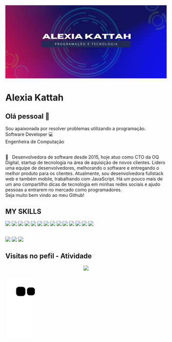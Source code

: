 <img width="auto" src="https://github.com/alexiakattah/alexiakattah/blob/master/banner.png">


# Alexia Kattah

## Olá pessoal 👋
Sou apaixonada por resolver problemas utilizando a programação.
<br />
Software Developer :computer:
<br />
Engenheira de Computação
<br />


 <br/> :purple_heart: &nbsp; Desenvolvedora de software desde 2015, hoje atuo como CTO da OQ Digital, startup de tecnologia na área de aquisição de novos clientes. Lidero uma equipe de desenvolvedores, melhorando o software e entregando o melhor produto para os clientes. Atualmente, sou desenvolvedora fullstack web e também mobile, trabalhando com JavaScript. Há um pouco mais de um ano compartilho dicas de tecnologia em minhas redes sociais e ajudo pessoas a entrarem no mercado como programadores.
 <br />
Seja muito bem vindo ao meu Github!

  
## MY SKILLS
 
<div>
<img width="30px" src="https://cdn.jsdelivr.net/gh/devicons/devicon/icons/typescript/typescript-original.svg" />
<img width="30px" src="https://cdn.jsdelivr.net/gh/devicons/devicon/icons/javascript/javascript-original.svg" />
<img width="30px" src="https://cdn.jsdelivr.net/gh/devicons/devicon/icons/nodejs/nodejs-original.svg" />
<img width="30px" src="https://cdn.jsdelivr.net/gh/devicons/devicon/icons/react/react-original.svg" />
<img width="30px" src="https://cdn.jsdelivr.net/gh/devicons/devicon/icons/docker/docker-original.svg" />
<img width="30px" src="https://cdn.jsdelivr.net/gh/devicons/devicon/icons/amazonwebservices/amazonwebservices-original.svg" />
<img width="30px" src="https://cdn.jsdelivr.net/gh/devicons/devicon/icons/googlecloud/googlecloud-original.svg" />
<img width="30px" src="https://cdn.jsdelivr.net/gh/devicons/devicon/icons/bitbucket/bitbucket-original.svg" />
<img width="30px" src="https://cdn.jsdelivr.net/gh/devicons/devicon/icons/html5/html5-original.svg" />
<img width="30px" src="https://cdn.jsdelivr.net/gh/devicons/devicon/icons/mongodb/mongodb-original.svg" />
<img width="30px" src="https://cdn.jsdelivr.net/gh/devicons/devicon/icons/linux/linux-original.svg" />
 
<img width="30px" src="https://cdn.jsdelivr.net/gh/devicons/devicon/icons/mysql/mysql-original.svg" />
<img width="30px" src="https://cdn.jsdelivr.net/gh/devicons/devicon/icons/postgresql/postgresql-original.svg" />
<img width="30px" src="https://cdn.jsdelivr.net/gh/devicons/devicon/icons/redux/redux-original.svg" />
 
 
 
 
 
 
 
</div>
 
##

<div>

 <a href="https://www.instagram.com/alexiakattah"><img src="https://img.shields.io/badge/Instagram-E4405F?style=for-the-badge&logo=instagram&logoColor=white" /></a>
 <a href="contato@alexiakattah.com.br"><img src="https://img.shields.io/badge/Gmail-D14836?style=for-the-badge&logo=gmail&logoColor=white" /></a>
 <a href="https://www.linkedin.com/in/alexiakattah/"><img src="https://img.shields.io/badge/LinkedIn-0077B5?style=for-the-badge&logo=linkedin&logoColor=white" /></a>
</div>

## Visitas no pefil - Atividade

<!-- visitors count  -->

<p align="center" >   
  <img src="https://profile-counter.glitch.me/alexiakattah/count.svg" />  
</p>

<!-- github workflow  -->

 ![github contribution grid snake animation](https://raw.githubusercontent.com/alexiakattah/alexiakattah/output/github-contribution-grid-snake.svg)
